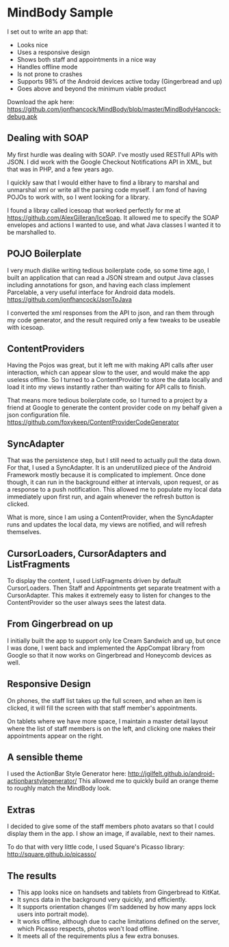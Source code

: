 MindBody Sample
========
I set out to write an app that:
* Looks nice
* Uses a responsive design
* Shows both staff and appointments in a nice way
* Handles offline mode
* Is not prone to crashes
* Supports 98% of the Android devices active today (Gingerbread and up)
* Goes above and beyond the minimum viable product

Download the apk here: https://github.com/jonfhancock/MindBody/blob/master/MindBodyHancock-debug.apk

Dealing with SOAP
-------
My first  hurdle was dealing with SOAP.  I've mostly used RESTfull APIs with JSON.  I did work with the Google Checkout Notifications API in XML, but that was in PHP, and a few years ago.

I quickly saw that I would either have to find a library to marshal and unmarshal xml or write all the parsing code myself.  I am fond of having POJOs to work with, so I went looking for a library.

I found a libray called icesoap that worked perfectly for me at https://github.com/AlexGilleran/IceSoap.
It allowed me to specify the SOAP envelopes and actions I wanted to use, and what Java classes I wanted it to be marshalled to.


POJO Boilerplate
-------
I very much dislike writing tedious boilerplate code, so some time ago, I built an application that can read a JSON stream and output Java classes including annotations for gson, and having each class implement Parcelable, a very useful interface for Android data models.  https://github.com/jonfhancock/JsonToJava

I converted the xml responses from the API to json, and ran them through my code generator, and the result required only a few tweaks to be useable with icesoap.

ContentProviders
-------
Having the Pojos was great, but it left me with making API calls after user interaction, which can appear slow to the user, and would make the app useless offline. So I turned to a ContentProvider to store the data locally and load it into my views instantly rather than waiting for API calls to finish.

That means more tedious boilerplate code, so I turned to a project by a friend at Google to generate the content provider code on my behalf given a json configuration file. https://github.com/foxykeep/ContentProviderCodeGenerator

SyncAdapter
-------
That was the persistence step, but I still need to actually pull the data down.  For that, I used a SyncAdapter.  It is an underutilized piece of the Android Framework mostly because it is complicated to implement.  Once done though, it can run in the background either at intervals, upon request, or as a response to a push notification.  This allowed me to populate my local data immediately upon first run, and again whenever the refresh button is clicked.

What is more, since I am using a ContentProvider, when the SyncAdapter runs and updates the local data, my views are notified, and will refresh themselves.

CursorLoaders, CursorAdapters and ListFragments
-------
To display the content, I used ListFragments driven by default CursorLoaders.  Then Staff and Appointments get separate treatment with a CursorAdapter.  This makes it extremely easy to listen for changes to the ContentProvider so the user always sees the latest data.

From Gingerbread on up
-------
I initially built the app to support only Ice Cream Sandwich and up, but once I was done, I went back and implemented the AppCompat library from Google so that it now works on Gingerbread and Honeycomb devices as well.

Responsive Design
-------
On phones, the staff list takes up the full screen, and when an item is clicked, it will fill the screen with that staff member's appointments.

On tablets where we have more space, I maintain a master detail layout where the list of staff members is on the left, and clicking one makes their appointments appear on the right.

A sensible theme
-------
I used the ActionBar Style Generator here: http://jgilfelt.github.io/android-actionbarstylegenerator/
This allowed me to quickly build an orange theme to roughly match the MindBody look.

Extras
-------
I decided to give some of the staff members photo avatars so that I could display them in the app.  I show an image, if available, next to their names.

To do that with very little code, I used Square's Picasso library: http://square.github.io/picasso/

The results
-------
* This app looks nice on handsets and tablets from Gingerbread to KitKat.  
* It syncs data in the background very quickly, and efficiently.  
* It supports orientation changes (I'm saddened by how many apps lock users into portrait mode).  
* It works offline, although due to cache limitations defined on the server, which Picasso respects, photos won't load offline.
* It meets all of the requirements plus a few extra bonuses. 
